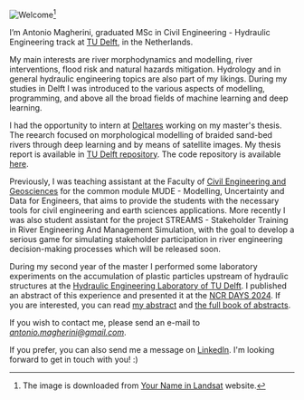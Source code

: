![Welcome](https://github.com/user-attachments/assets/e53a9f0a-3144-4e2d-a3c2-466f0cfa2614)[^1]

I’m Antonio Magherini, graduated MSc in Civil Engineering - Hydraulic Engineering track at [TU Delft](https://www.tudelft.nl/en/), in the Netherlands.

My main interests are river morphodynamics and modelling, river interventions, flood risk and natural hazards mitigation. Hydrology and in general hydraulic engineering topics are also part of my likings.
During my studies in Delft I was introduced to the various aspects of modelling, programming, and above all the broad fields of machine learning and deep learning. 

I had the opportunity to intern at [Deltares](https://www.deltares.nl/) working on my master's thesis. The reearch focused on morphological modelling of braided sand-bed rivers through deep learning and by means of satellite images. My thesis report is available in [TU Delft repository](https://repository.tudelft.nl/record/uuid:38ea0798-dd3d-4be2-b937-b80621957348). The code repository is available [here](https://github.com/antoniomagherini/jamunet-morpho-braided).

Previously, I was teaching assistant at the Faculty of [Civil Engineering and Geosciences](https://www.tudelft.nl/en/ceg) for the common module MUDE - Modelling, Uncertainty and Data for Engineers, that aims to provide the students with the necessary tools for civil engineering and earth sciences applications. More recently I was also student assistant for the project STREAMS - Stakeholder Training in River Engineering And Management Simulation, with the goal to develop a serious game for simulating stakeholder participation in river engineering decision-making processes which will be released soon.

During my second year of the master I performed some laboratory experiments on the accumulation of plastic particles upstream of hydraulic structures at the [Hydraulic Engineering Laboratory of TU Delft](https://www.tudelft.nl/citg/over-faculteit/afdelingen/hydraulic-engineering/sections/hydraulic-engineering-laboratory). I published an abstract of this experience and presented it at the [NCR DAYS 2024](https://ncr-web.org/). If you are interested, you can read [my abstract](https://research.tudelft.nl/en/publications/accumulation-of-floating-particles-at-hydraulic-structures) and [the full book of abstracts](https://kbase.ncr-web.org/outputs/ncr-days-2024-book-of-abstracts/).

If you wish to contact me, please send an e-mail to *antonio.magherini@gmail.com*.

If you prefer, you can also send me a message on [LinkedIn](https://www.linkedin.com/in/antonio-magherini-4349b2229?utm_source=share&utm_campaign=share_via&utm_content=profile&utm_medium=android_app).
I'm looking forward to get in touch with you! :) 

[^1]: The image is downloaded from [Your Name in Landsat](https://landsat.gsfc.nasa.gov/apps/YourNameInLandsat-main/) website.

<!---
antoniomagherini99/antoniomagherini99 is a ✨ special ✨ repository because its `README.md` (this file) appears on your GitHub profile.
You can click the Preview link to take a look at your changes.
--->
